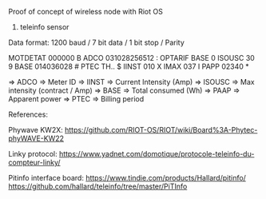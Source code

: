 
Proof of concept of wireless node with Riot OS 


1. teleinfo sensor

Data format: 1200 baud / 7 bit data / 1 bit stop / Parity

MOTDETAT 000000 B
ADCO 031028256512 :
OPTARIF BASE 0
ISOUSC 30 9
BASE 014036028 #
PTEC TH.. $
IINST 010 X
IMAX 037 I
PAPP 02340 *

=> ADCO   => Meter ID
=> IINST  => Current Intensity (Amp)
=> ISOUSC => Max intensity (contract / Amp)
=> BASE   => Total consumed  (Wh)
=> PAAP   => Apparent power
=> PTEC   => Billing period


References: 

Phywave KW2X:
https://github.com/RIOT-OS/RIOT/wiki/Board%3A-Phytec-phyWAVE-KW22


Linky protocol:
https://www.yadnet.com/domotique/protocole-teleinfo-du-compteur-linky/

Pitinfo interface board:
https://www.tindie.com/products/Hallard/pitinfo/
https://github.com/hallard/teleinfo/tree/master/PiTInfo
